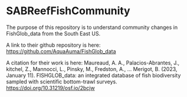 # SABReefFishCommunity

The purpose of this repository is to understand community changes in FishGlob_data from the South East US.


A link to their github repository is here: https://github.com/AquaAuma/FishGlob_data

A citation for their work is here: Maureaud, A. A., Palacios-Abrantes, J., kitchel, Z., Mannocci, L., Pinsky, M., Fredston, A., … Merigot, B. (2023, January 11). FISHGLOB_data: an integrated database of fish biodiversity sampled with scientific bottom-trawl surveys. https://doi.org/10.31219/osf.io/2bcjw